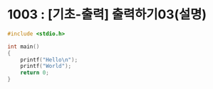 # 1003 : [기초-출력] 출력하기03(설명)

```c
#include <stdio.h>

int main()
{
    printf("Hello\n");
    printf("World");
    return 0;
}
```
